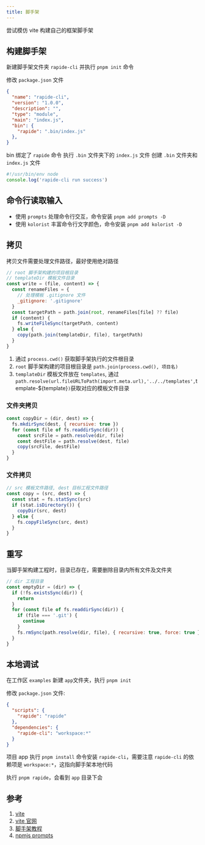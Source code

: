 ```yaml
---
title: 脚手架
---
```


尝试模仿 vite 构建自己的框架脚手架

## 构建脚手架

新建脚手架文件夹 `rapide-cli` 并执行 `pnpm init` 命令

修改 `package.json` 文件

```json
{
  "name": "rapide-cli",
  "version": "1.0.0",
  "description": "",
  "type": "module",
  "main": "index.js",
  "bin": {
    "rapide": ".bin/index.js"
  },
}
```

bin 绑定了 `rapide` 命令 执行 `.bin` 文件夹下的 `index.js` 文件
创建 `.bin` 文件夹和 `index.js` 文件

```js
#!/usr/bin/env node
console.log('rapide-cli run success')
```

## 命令行读取输入

- 使用 `prompts` 处理命令行交互，命令安装 `pnpm add prompts -D`
- 使用 `kolorist` 丰富命令行文字颜色，命令安装 `pnpm add kolorist -D`

## 拷贝

拷贝文件需要处理文件路径，最好使用绝对路径

```js
// root 脚手架构建的项目根目录
// templateDir 模板文件目录
const write = (file, content) => {
  const renameFiles = {
    // 处理模板 .gitignore 文件
    _gitignore: '.gitignore'
  }
  const targetPath = path.join(root, renameFiles[file] ?? file)
  if (content) {
    fs.writeFileSync(targetPath, content)
  } else {
    copy(path.join(templateDir, file), targetPath)
  }
}
```

1. 通过 `process.cwd()` 获取脚手架执行的文件根目录
2. `root` 脚手架构建的项目根目录是 `path.join(process.cwd(), 项目名)`
3. `templateDir` 模板文件放在 `templates`, 通过 `path.resolve(url.fileURLToPath(import.meta.url),'../../templates',`template-${template}`)`获取对应的模板文件目录

### 文件夹拷贝

```js
const copyDir = (dir, dest) => {
  fs.mkdirSync(dest, { recursive: true })
  for (const file of fs.readdirSync(dir)) {
    const srcFile = path.resolve(dir, file)
    const destFile = path.resolve(dest, file)
    copy(srcFile, destFile)
  }
}
```

### 文件拷贝

```js
// src 模板文件路径, dest 目标工程文件路径
const copy = (src, dest) => {
  const stat = fs.statSync(src)
  if (stat.isDirectory()) {
    copyDir(src, dest)
  } else {
    fs.copyFileSync(src, dest)
  }
}
```

## 重写

当脚手架构建工程时，目录已存在，需要删除目录内所有文件及文件夹

```js
// dir 工程目录
const emptyDir = (dir) => {
  if (!fs.existsSync(dir)) {
    return
  }
  for (const file of fs.readdirSync(dir)) {
    if (file === '.git') {
      continue
    }
    fs.rmSync(path.resolve(dir, file), { recursive: true, force: true })
  }
}
```

## 本地调试

在工作区 `examples` 新建 `app`文件夹，执行 `pnpm init`

修改 `package.json` 文件:

```json
{
  "scripts": {
    "rapide": "rapide"
  },
  "dependencies": {
    "rapide-cli": "workspace:*"
  }
}
```

项目 app 执行 `pnpm install` 命令安装 `rapide-cli`，需要注意 `rapide-cli` 的依赖项是 `workspace:*`，这指向脚手架本地代码

执行 `pnpm rapide`，会看到 `app` 目录下会

## 参考

1. [vite](https://github.com/vitejs/vite)
2. [vite 官网](https://cn.vitejs.dev/guide/)
3. [脚手架教程](https://juejin.cn/post/7260144602471776311)
4. [npmjs prompts](https://www.npmjs.com/package/prompts)
